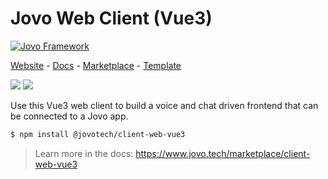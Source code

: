 # Jovo Web Client (Vue3)

[![Jovo Framework](https://www.jovo.tech/img/github-header.png)](https://www.jovo.tech)

<p>
<a href="https://www.jovo.tech" target="_blank">Website</a> -  <a href="https://www.jovo.tech/docs" target="_blank">Docs</a> - <a href="https://www.jovo.tech/marketplace" target="_blank">Marketplace</a> - <a href="https://github.com/jovotech/jovo-v4-template" target="_blank">Template</a>   
</p>

<p>
<a href="https://www.npmjs.com/package/@jovotech/client-web-vue3" target="_blank"><img src="https://badge.fury.io/js/@jovotech%2Fclient-web-vue3.svg"></a>      
<a href="https://opencollective.com/jovo-framework" target="_blank"><img src="https://opencollective.com/jovo-framework/tiers/badge.svg"></a>
</p>

Use this Vue3 web client to build a voice and chat driven frontend that can be connected to a Jovo app.

```bash
$ npm install @jovotech/client-web-vue3
```

> Learn more in the docs: https://www.jovo.tech/marketplace/client-web-vue3
